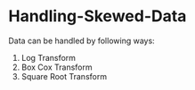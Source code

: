 # Handling-Skewed-Data

Data can be handled by following ways:

1. Log Transform
2. Box Cox Transform
3. Square Root Transform
